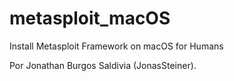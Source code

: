 # metasploit_macOS
Install Metasploit Framework on macOS for Humans

Por Jonathan Burgos Saldivia (JonasSteiner).
